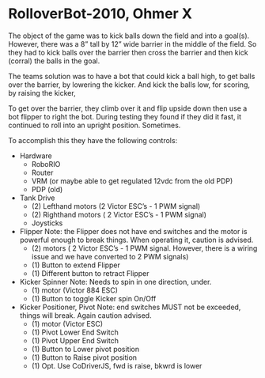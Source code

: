 # RolloverBot-2010, Ohmer X

The object of the game was to kick balls down the field and into a goal(s).  However, there was a 8” tall by 12” wide barrier in the middle of the field.  So they had to kick balls over the barrier then cross the barrier and then kick (corral) the balls in the goal.

The teams solution was to have a bot that could kick a ball high, to get balls over the barrier, by lowering the kicker.  And kick the balls low, for scoring, by raising the kicker,

To get over the barrier, they climb over it and flip upside down then use a bot flipper to right the bot.  During testing they found if they did it fast, it continued to roll into an upright position.  Sometimes.

To accomplish this they have the following controls:
* Hardware
    * RoboRIO
    * Router
    * VRM (or maybe able to get regulated 12vdc from the old PDP)
    * PDP (old)
* Tank Drive
    * (2) Lefthand motors (2 Victor ESC’s - 1 PWM signal)
    * (2) Righthand motors ( 2 Victor ESC’s - 1 PWM signal)
    * Joysticks
* Flipper Note: the Flipper does not have end switches and the motor is powerful enough to break things.  When operating it, caution is advised.
    * (2) motors ( 2 Victor ESC’s - 1 PWM signal.  However, there is a wiring issue and we have converted to 2 PWM signals)
    * (1) Button to extend Flipper
    * (1) Different button to retract Flipper
* Kicker Spinner  Note: Needs to spin in one direction, under.
    * (1) motor (Victor 884 ESC)
    * (1) Button to toggle Kicker spin On/Off
* Kicker Positioner, Pivot  Note: end switches MUST not be exceeded, things will break.  Again caution advised.
    * (1) motor (Victor ESC)
    * (1) Pivot Lower End Switch
    * (1) Pivot Upper End Switch
    * (1) Button to Lower pivot position
    * (1) Button to Raise pivot position
    * (1) Opt. Use CoDriverJS, fwd is raise, bkwrd is lower 
